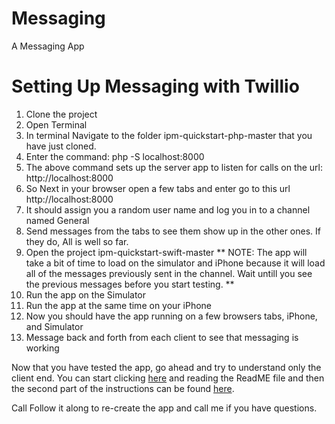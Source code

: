 # Messaging
A Messaging App

<h1>Setting Up Messaging with Twillio</h1>

1. Clone the project
2. Open Terminal
3. In terminal Navigate to the folder ipm-quickstart-php-master that you have just cloned.
4. Enter the command:
php -S localhost:8000
5. The above command sets up the server app to listen for calls on the url:
http://localhost:8000
6. So Next in your browser open a few tabs and enter go to this url
http://localhost:8000
7. It should assign you a random user name and log you in to a channel named General
8. Send messages from the tabs to see them show up in the other ones. If they do, All is well so far.
9. Open the project ipm-quickstart-swift-master
** NOTE: The app will take a bit of time to load on the simulator and iPhone because it will load all of the messages previously sent in the channel. Wait untill you see the previous messages before you start testing. **
10. Run the app on the Simulator
11. Run the app at the same time on your iPhone
12. Now you should have the app running on a few browsers tabs, iPhone, and Simulator
13. Message back and forth from each client to see that messaging is working

Now that you have tested the app, go ahead and try to understand only the client end. You can start clicking <a href=https://github.com/abbasiindustries/Messaging/tree/master/ipm-quickstart-swift-master>here</a> and reading the ReadME file and then the second part of the instructions can be found <a href=https://www.twilio.com/blog/2015/12/designing-chat-applications-for-ios-using-swift.html>here</a>.

Call Follow it along to re-create the app and call me if you have questions.
